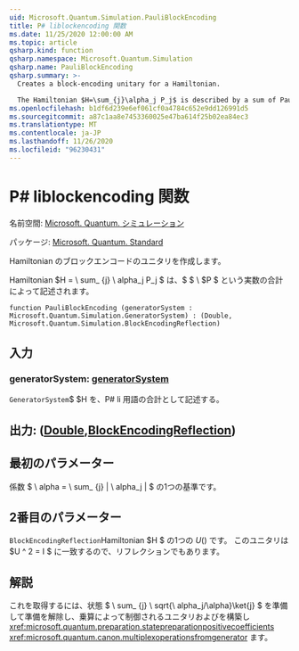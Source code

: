 ```yaml
---
uid: Microsoft.Quantum.Simulation.PauliBlockEncoding
title: P# liblockencoding 関数
ms.date: 11/25/2020 12:00:00 AM
ms.topic: article
qsharp.kind: function
qsharp.namespace: Microsoft.Quantum.Simulation
qsharp.name: PauliBlockEncoding
qsharp.summary: >-
  Creates a block-encoding unitary for a Hamiltonian.

  The Hamiltonian $H=\sum_{j}\alpha_j P_j$ is described by a sum of Pauli terms $P_j$, each with real coefficient $\alpha_j$.
ms.openlocfilehash: b1df6d239e6ef061cf0a4784c652e9dd126991d5
ms.sourcegitcommit: a87c1aa8e7453360025e47ba614f25b02ea84ec3
ms.translationtype: MT
ms.contentlocale: ja-JP
ms.lasthandoff: 11/26/2020
ms.locfileid: "96230431"
---
```

# <a name="pauliblockencoding-function"></a>P# liblockencoding 関数

名前空間: [Microsoft. Quantum. シミュレーション](xref:Microsoft.Quantum.Simulation)

パッケージ: [Microsoft. Quantum. Standard](https://nuget.org/packages/Microsoft.Quantum.Standard)


Hamiltonian のブロックエンコードのユニタリを作成します。

Hamiltonian $H = \ sum_ {j} \ alpha_j P_j $ は、$ $ \ $P $ という実数の合計によって記述されます。

```qsharp
function PauliBlockEncoding (generatorSystem : Microsoft.Quantum.Simulation.GeneratorSystem) : (Double, Microsoft.Quantum.Simulation.BlockEncodingReflection)
```


## <a name="input"></a>入力

### <a name="generatorsystem--generatorsystem"></a>generatorSystem: [generatorSystem](xref:Microsoft.Quantum.Simulation.GeneratorSystem)

`GeneratorSystem`$ $H を、P# li 用語の合計として記述する。



## <a name="output--doubleblockencodingreflection"></a>出力: ([Double](xref:microsoft.quantum.lang-ref.double),[BlockEncodingReflection](xref:Microsoft.Quantum.Simulation.BlockEncodingReflection))

## <a name="first-parameter"></a>最初のパラメーター

係数 $ \ alpha = \ sum_ {j} | \ alpha_j | $ の1つの基準です。

## <a name="second-parameter"></a>2番目のパラメーター

`BlockEncodingReflection`Hamiltonian $H $ の1つの $U ($) です。 このユニタリは $U ^ 2 = I $ に一致するので、リフレクションでもあります。

## <a name="remarks"></a>解説

これを取得するには、状態 $ \ sum_ {j} \ sqrt{\ alpha_j/\alpha}\ket{j} $ を準備して準備を解除し、乗算によって制御されるユニタリおよびを構築し <xref:microsoft.quantum.preparation.statepreparationpositivecoefficients> <xref:microsoft.quantum.canon.multiplexoperationsfromgenerator> ます。